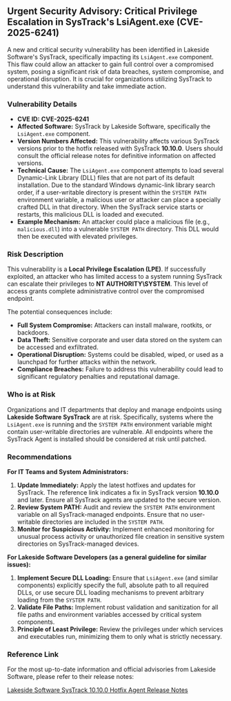 ## Urgent Security Advisory: Critical Privilege Escalation in SysTrack's LsiAgent.exe (**CVE-2025-6241**)

A new and critical security vulnerability has been identified in Lakeside Software's SysTrack, specifically impacting its `LsiAgent.exe` component. This flaw could allow an attacker to gain full control over a compromised system, posing a significant risk of data breaches, system compromise, and operational disruption. It is crucial for organizations utilizing SysTrack to understand this vulnerability and take immediate action.

### Vulnerability Details

*   **CVE ID:** **CVE-2025-6241**
*   **Affected Software:** SysTrack by Lakeside Software, specifically the `LsiAgent.exe` component.
*   **Version Numbers Affected:** This vulnerability affects various SysTrack versions prior to the hotfix released with SysTrack **10.10.0**. Users should consult the official release notes for definitive information on affected versions.
*   **Technical Cause:** The `LsiAgent.exe` component attempts to load several Dynamic-Link Library (DLL) files that are not part of its default installation. Due to the standard Windows dynamic-link library search order, if a user-writable directory is present within the `SYSTEM PATH` environment variable, a malicious user or attacker can place a specially crafted DLL in that directory. When the SysTrack service starts or restarts, this malicious DLL is loaded and executed.
*   **Example Mechanism:** An attacker could place a malicious file (e.g., `malicious.dll`) into a vulnerable `SYSTEM PATH` directory. This DLL would then be executed with elevated privileges.

### Risk Description

This vulnerability is a **Local Privilege Escalation (LPE)**. If successfully exploited, an attacker who has limited access to a system running SysTrack can escalate their privileges to **NT AUTHORITY\SYSTEM**. This level of access grants complete administrative control over the compromised endpoint.

The potential consequences include:

*   **Full System Compromise:** Attackers can install malware, rootkits, or backdoors.
*   **Data Theft:** Sensitive corporate and user data stored on the system can be accessed and exfiltrated.
*   **Operational Disruption:** Systems could be disabled, wiped, or used as a launchpad for further attacks within the network.
*   **Compliance Breaches:** Failure to address this vulnerability could lead to significant regulatory penalties and reputational damage.

### Who is at Risk

Organizations and IT departments that deploy and manage endpoints using **Lakeside Software SysTrack** are at risk. Specifically, systems where the `LsiAgent.exe` is running and the `SYSTEM PATH` environment variable might contain user-writable directories are vulnerable. All endpoints where the SysTrack Agent is installed should be considered at risk until patched.

### Recommendations

**For IT Teams and System Administrators:**

1.  **Update Immediately:** Apply the latest hotfixes and updates for SysTrack. The reference link indicates a fix in SysTrack version **10.10.0** and later. Ensure all SysTrack agents are updated to the secure version.
2.  **Review System PATH:** Audit and review the `SYSTEM PATH` environment variable on all SysTrack-managed endpoints. Ensure that no user-writable directories are included in the `SYSTEM PATH`.
3.  **Monitor for Suspicious Activity:** Implement enhanced monitoring for unusual process activity or unauthorized file creation in sensitive system directories on SysTrack-managed devices.

**For Lakeside Software Developers (as a general guideline for similar issues):**

1.  **Implement Secure DLL Loading:** Ensure that `LsiAgent.exe` (and similar components) explicitly specify the full, absolute path to all required DLLs, or use secure DLL loading mechanisms to prevent arbitrary loading from the `SYSTEM PATH`.
2.  **Validate File Paths:** Implement robust validation and sanitization for all file paths and environment variables accessed by critical system components.
3.  **Principle of Least Privilege:** Review the privileges under which services and executables run, minimizing them to only what is strictly necessary.

### Reference Link

For the most up-to-date information and official advisories from Lakeside Software, please refer to their release notes:

[Lakeside Software SysTrack 10.10.0 Hotfix Agent Release Notes](https://documentation.lakesidesoftware.com/en/Content/Release%20Notes/Agent/10_10_0%20Hotfix%20Agent%20Release%20Notes%20On%20Premises.htm?tocpath=Release%20Notes%7CAgent%7C_____13)